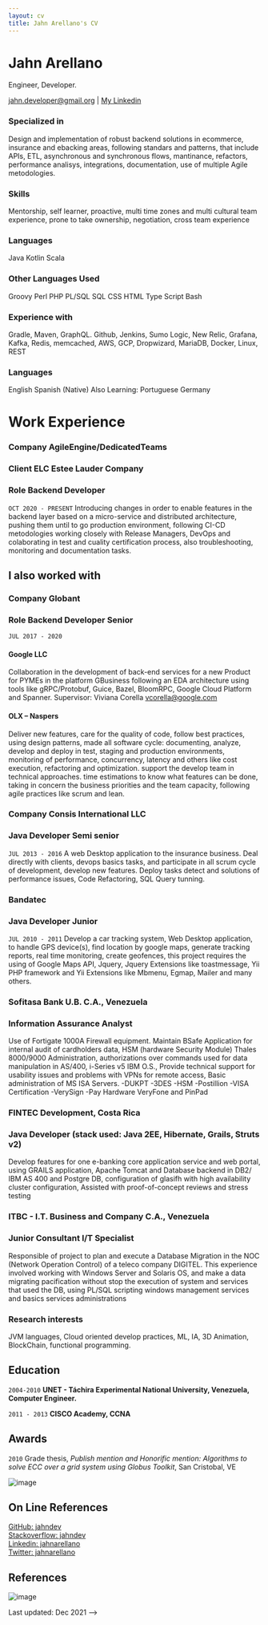 ```yaml
---
layout: cv
title: Jahn Arellano's CV
---
```

# Jahn Arellano
Engineer, Developer.

<div id="webaddress">
<a href="jahn.developer@gmail.org">jahn.developer@gmail.org</a>
| <a href="https://www.linkedin.com/in/jahnarellano">My Linkedin</a>
</div>

### Specialized in
Design and implementation of robust backend solutions in ecommerce, insurance and ebacking areas, following standars and patterns, that include APIs, ETL, asynchronous and synchronous flows, mantinance, refactors, performance analisys, integrations, documentation, use of multiple Agile metodologies. 

### Skills
Mentorship, self learner, proactive, multi time zones and multi cultural team experience, prone to take ownership, negotiation, cross team experience
    
### Languages
Java
Kotlin
Scala

### Other Languages Used
Groovy
Perl
PHP
PL/SQL
SQL
CSS
HTML
Type Script
Bash

### Experience with
Gradle, Maven, GraphQL. Github, Jenkins, Sumo Logic, New Relic, Grafana, Kafka, Redis, memcached, AWS, GCP, Dropwizard, MariaDB, Docker, Linux, REST

### Languages
English
Spanish (Native)
Also Learning:
Portuguese
Germany

# Work Experience
### Company AgileEngine/DedicatedTeams
### Client  ELC Estee Lauder Company
### Role    Backend Developer
`OCT 2020 - PRESENT`
Introducing changes in order to enable features in the backend layer based on a micro-service and distributed architecture, pushing them until to go production environment, following CI-CD metodologies working closely with Release Managers, DevOps and colaborating in test and cuality certification process, also troubleshooting, monitoring and documentation tasks. 

## I also worked with

### Company Globant
### Role    Backend Developer Senior
`JUL 2017 - 2020`

#### Google LLC
Collaboration in the development of back-end services for a new Product for PYMEs in the platform GBusiness following an EDA architecture using tools like gRPC/Protobuf, Guice, Bazel, BloomRPC, Google Cloud Platform and Spanner. Supervisor: Viviana Corella vcorella@google.com

#### OLX – Naspers
Deliver new features, care for the quality of code, follow best practices, using design patterns, made all software cycle: documenting, analyze, develop and deploy in test, staging and production environments, monitoring of performance, concurrency, latency and others like cost execution, refactoring and optimization. support the develop team in technical approaches. time estimations to know what features can be done, taking in concern the business priorities and the team capacity, following agile practices like scrum and lean.

### Company Consis International LLC
### Java Developer Semi senior  
`JUL 2013 - 2016`
A web Desktop application to the insurance business. Deal directly with clients, devops basics tasks, and participate in all scrum cycle of 
development, develop new features. Deploy tasks detect and solutions of performance issues, Code Refactoring, SQL Query tunning.

### Bandatec
### Java Developer Junior
`JUL 2010 - 2011`
Develop a car tracking system, Web Desktop application, to handle GPS device(s), find location by google maps, generate tracking reports, 
real time monitoring, create geofences, this project requires the using of Google Maps API, Jquery, Jquery Extensions like  toastmessage, Yii 
PHP framework and Yii  Extensions like Mbmenu, Egmap, Mailer and many others.

### Sofitasa Bank U.B. C.A., Venezuela 
### Information Assurance Analyst 
Use of Fortigate 1000A Firewall equipment. Maintain BSafe Application for internal audit of cardholders  data,  HSM  (hardware  Security Module) Thales 8000/9000 Administration, authorizations over commands used for data manipulation in AS/400, i-Series v5 IBM  O.S., Provide technical support for usability issues and problems with VPNs for remote access, Basic administration of MS ISA Servers. -DUKPT -3DES -HSM -Postillion -VISA Certification -VerySign -Pay Hardware VeryFone and PinPad 

### FINTEC Development, Costa Rica
### Java Developer (stack used: Java 2EE, Hibernate, Grails, Struts v2)
Develop  features for one e-banking  core application service and  web  portal, using GRAILS application, Apache Tomcat and Database backend in DB2/ IBM AS 400 and Postgre DB, configuration of glasifh with high availability cluster configuration, Assisted with proof-of-concept reviews and stress testing 

### ITBC - I.T. Business and Company C.A., Venezuela 
### Junior Consultant I/T Specialist
Responsible of project to plan and execute a Database Migration in the NOC (Network Operation Control) of a teleco company DIGITEL. This experience involved working with Windows Server and Solaris OS, and make a data migrating pacification without stop the execution of system and services that used the DB, using PL/SQL scripting windows management services and basics services administrations 

### Research interests

JVM languages, Cloud oriented develop practices, ML, IA, 3D Animation, BlockChain, functional programming.

## Education

`2004-2010`
__UNET - Táchira Experimental National University, Venezuela, Computer Engineer.__

`2011 - 2013`
__CISCO Academy, CCNA__

## Awards

`2010`
Grade thesis, *Publish mention and Honorific mention: Algorithms to solve ECC over a grid system using Globus Toolkit*, San Cristobal, VE

![image](https://user-images.githubusercontent.com/26445251/145702128-c7ffca26-7ed0-49d1-9379-79f16d0ffec4.png)

## On Line References
<div id="webaddress">
<a href="https://www.github.com/jahndev">GitHub: jahndev</a>
</div>
<div id="webaddress">
<a href="https://www.stackoverflow.com/users/6899139/jahndev">Stackoverflow: jahndev</a>
</div>
<div id="webaddress">
<a href="https://www.linkedin.com/in/jahnarellano">Linkedin: jahnarellano</a>
</div>
<div id="webaddress">
<a href="https://www.twitter.com/jahnarellano">Twitter: jahnarellano</a>
</div>

## References

![image](https://user-images.githubusercontent.com/26445251/145704308-f5bb6060-237d-4c39-b383-defeffc1ed9e.png)


Last updated: Dec 2021 -->


